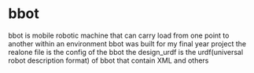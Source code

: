 # bbot
bbot is mobile robotic machine that can carry load from one point to another within an environment 
bbot was built for my final year project 
the realone file is the config of the bbot
the design_urdf is the urdf(universal robot description format) of bbot that contain XML and others
